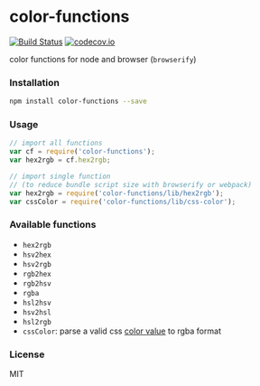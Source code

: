 # color-functions

[![Build Status](https://travis-ci.org/pqx/color-functions.svg)](https://travis-ci.org/pqx/color-functions)  [![codecov.io](http://codecov.io/github/pqx/color-functions/coverage.svg?branch=master)](http://codecov.io/github/pqx/color-functions?branch=master)

color functions for node and browser (`browserify`)

### Installation
``` sh
npm install color-functions --save
```
### Usage
``` javascript
// import all functions
var cf = require('color-functions');
var hex2rgb = cf.hex2rgb;

// import single function
// (to reduce bundle script size with browserify or webpack)
var hex2rgb = require('color-functions/lib/hex2rgb');
var cssColor = require('color-functions/lib/css-color');
```
### Available functions
+ `hex2rgb`
+ `hsv2hex`
+ `hsv2rgb`
+ `rgb2hex`
+ `rgb2hsv`
+ `rgba`
+ `hsl2hsv`
+ `hsv2hsl`
+ `hsl2rgb`
+ `cssColor`: parse a valid css [color value](https://developer.mozilla.org/en/docs/Web/CSS/color_value) to rgba format

### License
MIT
